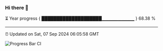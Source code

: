 ### Hi there 👋

⏳ Year progress { ████████████████████▁▁▁▁▁▁▁▁▁▁ } 68.38 %

---

⏰ Updated on Sat, 07 Sep 2024 06:05:58 GMT

![Progress Bar CI](https://github.com/liununu/liununu/workflows/Progress%20Bar%20CI/badge.svg)
